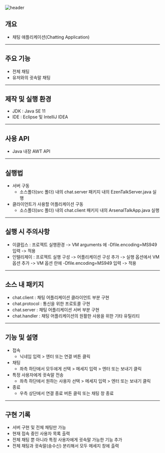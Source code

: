 ![header](https://capsule-render.vercel.app/api?type=waving&height=150&text=Project_ChattingApp&fontAlign=60&fontAlignY=50&color=gradient)


## 개요
* 채팅 애플리케이션(Chatting Application)

---
## 주요 기능
* 전체 채팅
* 유저와의 귓속말 채팅

---
## 제작 및 실행 환경
* JDK : Java SE 11
* IDE : Eclipse 및 IntelliJ IDEA

---
## 사용 API
* Java 내장 AWT API

---
## 실행법
* 서버 구동
  * 소스폴더(src 폴더) 내의 chat.server 패키지 내의 EzenTalkServer.java 실행
* 클라이언트가 사용할 어플리케이션 구동
  * 소스폴더(src 폴더) 내의 chat.client 패키지 내의 ArsenalTalkApp.java 실행

---
## 실행 시 주의사항
* 이클립스 : 프로젝트 실행환경 -> VM arguments 에 -Dfile.encoding=MS949 입력 -> 적용
* 인텔리제이 : 프로젝트 실행 구성 -> 어플리케이션 구성 추가 -> 실행 옵션에서 VM 옵션 추가 -> VM 옵션 란에 -Dfile.encoding=MS949 입력 -> 적용

---
## 소스 내 패키지
* chat.client : 채팅 어플리케이션 클라이언트 부분 구현
* chat.protocol : 통신을 위한 프로토콜 구현
* chat.server : 채팅 어플리케이션 서버 부분 구현
* chat.handler : 채팅 어플리케이션의 원활한 사용을 위한 기타 유틸리티

---
## 기능 및 설명
* 접속
  * 닉네임 입력 > 엔터 또는 연결 버튼 클릭
* 채팅
  * 좌측 하단에서 모두에게 선택 > 메세지 입력 > 엔터 또는 보내기 클릭
* 특정 사용자에게 귓속말 전송
  * 좌측 하단에서 원하는 사용자 선택 > 메세지 입력 > 엔터 또는 보내기 클릭
* 종료
  * 우측 상단에서 연결 종료 버튼 클릭 또는 채팅 창 종료

---
## 구현 기록

* 서버 구현 및 전체 채팅만 가능
* 현재 접속 중인 사용자 목록 출력
* 전체 채팅 뿐 아니라 특정 사용자에게 귓속말 가능한 기능 추가
* 전체 채팅과 귓속말(송수신) 분리해서 모두 메세지 창에 출력

